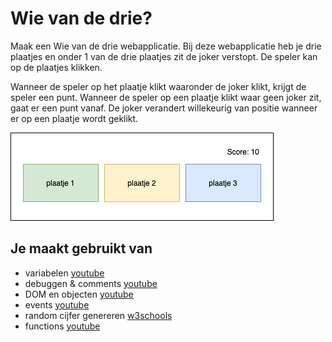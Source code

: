 # Wie van de drie?
Maak een Wie van de drie webapplicatie. Bij deze webapplicatie heb je drie plaatjes en onder 1 van de drie plaatjes zit de joker verstopt. De speler kan op de plaatjes klikken. 

Wanneer de speler op het plaatje klikt waaronder de joker klikt, krijgt de speler een punt. Wanneer de speler op een plaatje klikt waar geen joker zit, gaat er een punt vanaf.
De joker verandert willekeurig van positie wanneer er op een plaatje wordt geklikt.

![Wie van de drie ui](images/WieVanDeDrie-ui.png)

## Je maakt gebruikt van
- variabelen [youtube](https://www.youtube.com/watch?v=oTKpXoqZims)
- debuggen & comments [youtube](https://www.youtube.com/watch?v=XUYCOm38SWY)
- DOM en objecten [youtube](https://www.youtube.com/watch?v=k81rBKqwDhU)
- events [youtube](https://www.youtube.com/watch?v=6jYEabxJXxg)
- random cijfer genereren [w3schools](https://www.w3schools.com/js/js_random.asp)
- functions [youtube](https://www.youtube.com/watch?v=zC5cvaETdyQ)